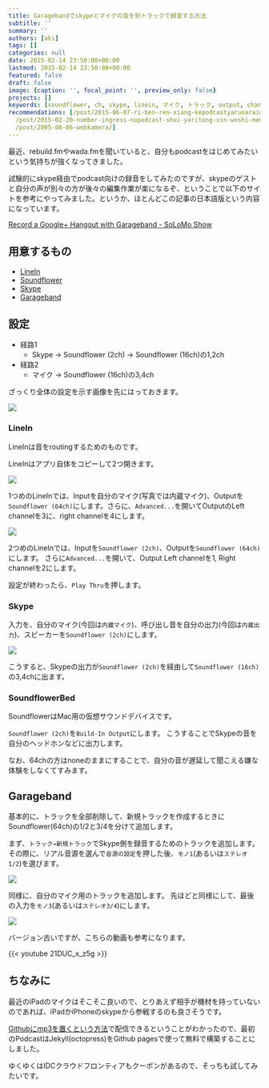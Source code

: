 ```yaml
---
title: Garagebandでskypeとマイクの音を別トラックで録音する方法
subtitle: ''
summary: ''
authors: [aki]
tags: []
categories: null
date: 2015-02-14 23:50:08+00:00
lastmod: 2015-02-14 23:50:08+00:00
featured: false
draft: false
image: {caption: '', focal_point: '', preview_only: false}
projects: []
keywords: [soundflower, ch, skype, linein, マイク, トラック, output, channel, png, img]
recommendations: [/post/2015-06-07-ri-ben-ren-xiang-kepodcastyarunaraidcfkuraudogaliang-sasou/,
  /post/2015-02-20-number-ingress-nopodcast-shui-yaritong-xin-woshi-memasita-number-mizuyari/,
  /post/2005-08-06-webkamera/]
---
```

最近、rebuild.fmやwada.fmを聞いていると、自分もpodcastをはじめてみたいという気持ちが強くなってきました。

試験的にskype経由でpodcast向けの録音をしてみたのですが、skypeのゲストと自分の声が別々の方が後々の編集作業が楽になるぞ、ということで以下のサイトを参考にやってみました。というか、ほとんどこの記事の日本語版という内容になっています。

[Record a Google+ Hangout with Garageband - SoLoMo Show](http://solomoshow.com/record-a-google-hangout-with-garageband/)

## 用意するもの

- [LineIn](http://www.rogueamoeba.com/freebies/)
- [Soundflower](https://code.google.com/p/soundflower/)
- [Skype](http://www.skype.com/ja/)
- [Garageband](http://www.apple.com/mac/garageband/)

## 設定

- 経路1
  - Skype -\> Soundflower (2ch) -\> Soundflower (16ch)の1,2ch
- 経路2
  - マイク -\> Soundflower (16ch)の3,4ch

ざっくり全体の設定を示す画像を先にはっておきます。

![](20150214234917.png)

### LineIn

LineInは音をroutingするためのものです。

LineInはアプリ自体をコピーして2つ開きます。

![](20150214233717.png)

1つめのLineInでは、Inputを自分のマイク(写真では内蔵マイク)、Outputを`Soundflower (64ch)`にします。さらに、`Advanced...`を開いてOutputのLeft channelを3に、right channelを4にします。

![](20150214233729.png)

2つめのLineInでは、Inputを`Soundflower (2ch)`、Outputを`Soundflower (64ch)`にします。 さらに`Advanced...`を開いて、Output Left channelを1, Right channelを2にします。

設定が終わったら、`Play Thru`を押します。

### Skype

入力を、自分のマイク(今回は`内蔵マイク`)、呼び出し音を自分の出力(今回は`内蔵出力`)、スピーカーを`Soundflower (2ch)`にします。

![](20150214233746.png)

こうすると、Skypeの出力が`Soundflower (2ch)`を経由して`Soundflower (16ch)`の3,4chに出ます。

### SoundflowerBed

SoundflowerはMac用の仮想サウンドデバイスです。

`Soundflower (2ch)`を`Build-In Output`にします。 こうすることでSkypeの音を自分のヘッドホンなどに出力します。

なお、64chの方はnoneのままにすることで、自分の音が遅延して聞こえる嫌な体験をしなくてすみます。

## Garageband

基本的に、トラックを全部削除して、新規トラックを作成するときにSoundflower(64ch)の1/2と3/4を分けて追加します。

まず、`トラック→新規トラック`でSkype側を録音するためのトラックを追加します。 その際に、リアル音源を選んで`音源の設定`を押した後、`モノ1`(あるいは`ステレオ1/2`)を選びます。

![](20150214234109.png)

同様に、自分のマイク用のトラックを追加します。 先ほどと同様にして、最後の入力を`モノ3`(あるいは`ステレオ3/4`)にします。

![](20150214234348.png)

バージョン古いですが、こちらの動画も参考になります。

{{< youtube 21DUC_x_z5g >}}


## ちなみに

最近のiPadのマイクはそこそこ良いので、とりあえず相手が機材を持っていないのであれば、iPadかiPhoneのskypeから参戦するのも良さそうです。

[Githubにmp3を置くという方法](http://kozyty.com/blog/2014/10/nanapod/)で配信できるということがわかったので、最初のPodcastはJekyll(octopress)をGithub pagesで使って無料で構築することにしました。

ゆくゆくはIDCクラウドフロンティアもクーポンがあるので、そっちも試してみたいです。


